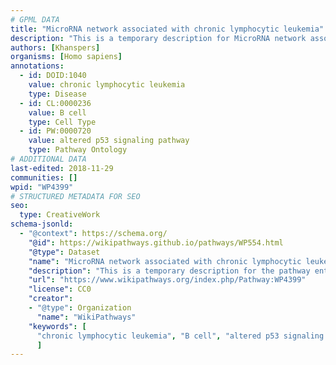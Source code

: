 ```yaml
---
# GPML DATA
title: "MicroRNA network associated with chronic lymphocytic leukemia"
description: "This is a temporary description for MicroRNA network associated with chronic lymphocytic leukemia"
authors: [Khanspers]
organisms: [Homo sapiens]
annotations:
  - id: DOID:1040
    value: chronic lymphocytic leukemia
    type: Disease
  - id: CL:0000236
    value: B cell
    type: Cell Type
  - id: PW:0000720
    value: altered p53 signaling pathway
    type: Pathway Ontology
# ADDITIONAL DATA
last-edited: 2018-11-29
communities: []
wpid: "WP4399"
# STRUCTURED METADATA FOR SEO
seo:
  type: CreativeWork
schema-jsonld:
  - "@context": https://schema.org/
    "@id": https://wikipathways.github.io/pathways/WP554.html
    "@type": Dataset
    "name": "MicroRNA network associated with chronic lymphocytic leukemia"
    "description": "This is a temporary description for the pathway entitled: MicroRNA network associated with chronic lymphocytic leukemia"
    "url": "https://www.wikipathways.org/index.php/Pathway:WP4399"
    "license": CC0
    "creator":
    - "@type": Organization
      "name": "WikiPathways"
    "keywords": [
      "chronic lymphocytic leukemia", "B cell", "altered p53 signaling pathway",
      ]
---
```

